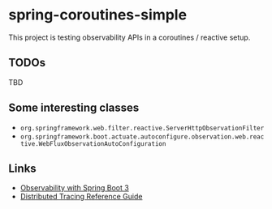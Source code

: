 # spring-coroutines-simple

This project is testing observability APIs in a coroutines / reactive setup.

## TODOs

TBD

## Some interesting classes
* `org.springframework.web.filter.reactive.ServerHttpObservationFilter`
* `org.springframework.boot.actuate.autoconfigure.observation.web.reactive.WebFluxObservationAutoConfiguration`

## Links

* [Observability with Spring Boot 3](https://spring.io/blog/2022/10/12/observability-with-spring-boot-3)
* [Distributed Tracing Reference Guide](https://micrometer.io/docs/tracing)
